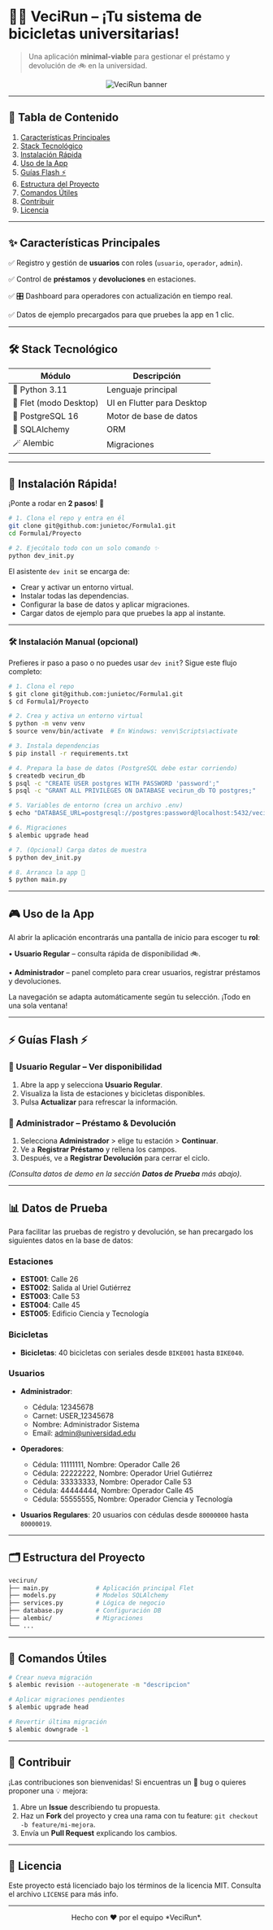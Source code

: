 # 🚴‍♂️ VeciRun – ¡Tu sistema de bicicletas universitarias!

> Una aplicación **minimal-viable** para gestionar el préstamo y devolución de 🚲 en la universidad.

<div align="center">

![VeciRun banner](vecirunbanner.png)

</div>

---

## 📑 Tabla de Contenido

1. [Características Principales](#-características-principales)
2. [Stack Tecnológico](#-stack-tecnológico)
3. [Instalación Rápida](#-instalación-rápida)
4. [Uso de la App](#-uso-de-la-app)
5. [Guías Flash ⚡](#-guías-flash-)
6. [Estructura del Proyecto](#️-estructura-del-proyecto)
7. [Comandos Útiles](#-comandos-útiles)
8. [Contribuir](#-contribuir)
9. [Licencia](#-licencia)

---

## ✨ Características Principales

✅ Registro y gestión de **usuarios** con roles (`usuario`, `operador`, `admin`).

✅ Control de **préstamos** y **devoluciones** en estaciones.

✅ 🎛️ Dashboard para operadores con actualización en tiempo real.

✅ Datos de ejemplo precargados para que pruebes la app en 1 clic.

---

## 🛠️ Stack Tecnológico

| Módulo | Descripción |
| ------ | ----------- |
| 🐍 Python 3.11 | Lenguaje principal |
| 🎨 Flet (modo Desktop) | UI en Flutter para Desktop |
| 🐘 PostgreSQL 16 | Motor de base de datos |
| 🔗 SQLAlchemy | ORM |
| 🪄 Alembic | Migraciones |

---

## 🚀 Instalación Rápida!

¡Ponte a rodar en **2 pasos**! 🏁

```bash
# 1. Clona el repo y entra en él
git clone git@github.com:junietoc/Formula1.git
cd Formula1/Proyecto 

# 2. Ejecútalo todo con un solo comando ✨
python dev_init.py
```

El asistente `dev init` se encarga de:

- Crear y activar un entorno virtual.
- Instalar todas las dependencias.
- Configurar la base de datos y aplicar migraciones.
- Cargar datos de ejemplo para que pruebes la app al instante.


---

### 🛠️ Instalación Manual (opcional)

Prefieres ir paso a paso o no puedes usar `dev init`? Sigue este flujo completo:

```bash
# 1. Clona el repo
$ git clone git@github.com:junietoc/Formula1.git
$ cd Formula1/Proyecto 

# 2. Crea y activa un entorno virtual
$ python -m venv venv
$ source venv/bin/activate  # En Windows: venv\Scripts\activate

# 3. Instala dependencias
$ pip install -r requirements.txt

# 4. Prepara la base de datos (PostgreSQL debe estar corriendo)
$ createdb vecirun_db
$ psql -c "CREATE USER postgres WITH PASSWORD 'password';"
$ psql -c "GRANT ALL PRIVILEGES ON DATABASE vecirun_db TO postgres;"

# 5. Variables de entorno (crea un archivo .env)
$ echo "DATABASE_URL=postgresql://postgres:password@localhost:5432/vecirun_db" > .env

# 6. Migraciones
$ alembic upgrade head

# 7. (Opcional) Carga datos de muestra
$ python dev_init.py

# 8. Arranca la app 🏁
$ python main.py
```

---

## 🎮 Uso de la App

Al abrir la aplicación encontrarás una pantalla de inicio para escoger tu **rol**:

• **Usuario Regular** – consulta rápida de disponibilidad 🚲.

• **Administrador** – panel completo para crear usuarios, registrar préstamos y devoluciones.

La navegación se adapta automáticamente según tu selección. ¡Todo en una sola ventana!

---

## ⚡ Guías Flash ⚡

### 🔹 Usuario Regular – Ver disponibilidad

1. Abre la app y selecciona **Usuario Regular**.
2. Visualiza la lista de estaciones y bicicletas disponibles.
3. Pulsa **Actualizar** para refrescar la información.

### 🔸 Administrador – Préstamo & Devolución

1. Selecciona **Administrador** > elige tu estación > **Continuar**.
2. Ve a **Registrar Préstamo** y rellena los campos.
3. Después, ve a **Registrar Devolución** para cerrar el ciclo.

*(Consulta datos de demo en la sección **Datos de Prueba** más abajo).*  

---

## 📊 Datos de Prueba

Para facilitar las pruebas de registro y devolución, se han precargado los siguientes datos en la base de datos:

### Estaciones
- **EST001**: Calle 26
- **EST002**: Salida al Uriel Gutiérrez
- **EST003**: Calle 53
- **EST004**: Calle 45
- **EST005**: Edificio Ciencia y Tecnología

### Bicicletas
- **Bicicletas**: 40 bicicletas con seriales desde `BIKE001` hasta `BIKE040`.

### Usuarios
- **Administrador**:
  - Cédula: 12345678
  - Carnet: USER_12345678
  - Nombre: Administrador Sistema
  - Email: admin@universidad.edu

- **Operadores**:
  - Cédula: 11111111, Nombre: Operador Calle 26
  - Cédula: 22222222, Nombre: Operador Uriel Gutiérrez
  - Cédula: 33333333, Nombre: Operador Calle 53
  - Cédula: 44444444, Nombre: Operador Calle 45
  - Cédula: 55555555, Nombre: Operador Ciencia y Tecnología

- **Usuarios Regulares**: 20 usuarios con cédulas desde `80000000` hasta `80000019`.

---

## 🗂️ Estructura del Proyecto

```bash
vecirun/
├── main.py             # Aplicación principal Flet
├── models.py           # Modelos SQLAlchemy
├── services.py         # Lógica de negocio
├── database.py         # Configuración DB
├── alembic/            # Migraciones
└── ...
```

---

## 🔧 Comandos Útiles

```bash
# Crear nueva migración
$ alembic revision --autogenerate -m "descripcion"

# Aplicar migraciones pendientes
$ alembic upgrade head

# Revertir última migración
$ alembic downgrade -1
```

---

## 🤝 Contribuir

¡Las contribuciones son bienvenidas! Si encuentras un 🐛 bug o quieres proponer una 💡 mejora:

1. Abre un **Issue** describiendo tu propuesta.
2. Haz un **Fork** del proyecto y crea una rama con tu feature: `git checkout -b feature/mi-mejora`.
3. Envía un **Pull Request** explicando los cambios.

---

## 📄 Licencia

Este proyecto está licenciado bajo los términos de la licencia MIT. Consulta el archivo `LICENSE` para más info.

---

<div align="center">
Hecho con ❤️ por el equipo *VeciRun*.
</div> 
